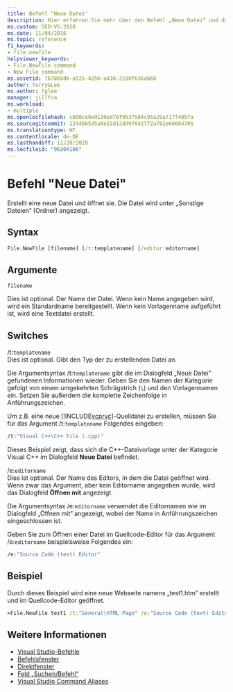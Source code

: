 ```yaml
---
title: Befehl "Neue Datei"
description: Hier erfahren Sie mehr über den Befehl „Neue Datei“ und darüber, wie dieser eine neue Datei erstellt und öffnet.
ms.custom: SEO-VS-2020
ms.date: 11/04/2016
ms.topic: reference
f1_keywords:
- file.newfile
helpviewer_keywords:
- File.NewFile command
- New File command
ms.assetid: 767868d6-a525-425b-a43b-2198f636ab6b
author: TerryGLee
ms.author: tglee
manager: jillfra
ms.workload:
- multiple
ms.openlocfilehash: c800ce0ed130ed78f9537584c95a29a717f405fa
ms.sourcegitcommit: 2244665d5a0e22d12dd976417f2a782e68684705
ms.translationtype: HT
ms.contentlocale: de-DE
ms.lasthandoff: 11/28/2020
ms.locfileid: "96304106"
---
```

# <a name="new-file-command"></a>Befehl "Neue Datei"
Erstellt eine neue Datei und öffnet sie. Die Datei wird unter „Sonstige Dateien“ (Ordner) angezeigt.

## <a name="syntax"></a>Syntax

```cmd
File.NewFile [filename] [/t:templatename] [/editor:editorname]
```

## <a name="arguments"></a>Argumente
`filename`

Dies ist optional. Der Name der Datei. Wenn kein Name angegeben wird, wird ein Standardname bereitgestellt. Wenn kein Vorlagenname aufgeführt ist, wird eine Textdatei erstellt.

## <a name="switches"></a>Switches
/t:`templatename`\
Dies ist optional. Gibt den Typ der zu erstellenden Datei an.

Die Argumentsyntax /t:`templatename` gibt die im Dialogfeld „Neue Datei“ gefundenen Informationen wieder. Geben Sie den Namen der Kategorie gefolgt von einem umgekehrten Schrägstrich (`\`) und den Vorlagennamen ein. Setzen Sie außerdem die komplette Zeichenfolge in Anführungszeichen.

Um z.B. eine neue [!INCLUDE[vcprvc](../../code-quality/includes/vcprvc_md.md)]-Quelldatei zu erstellen, müssen Sie für das Argument /t:`templatename` Folgendes eingeben:

```cmd
/t:"Visual C++\C++ File (.cpp)"
```

Dieses Beispiel zeigt, dass sich die C++-Dateivorlage unter der Kategorie Visual C++ im Dialogfeld **Neue Datei** befindet.

/e:`editorname`\
Dies ist optional. Der Name des Editors, in dem die Datei geöffnet wird. Wenn zwar das Argument, aber kein Editorname angegeben wurde, wird das Dialogfeld **Öffnen mit** angezeigt.

Die Argumentsyntax /e:`editorname` verwendet die Editornamen wie im Dialogfeld „Öffnen mit“ angezeigt, wobei der Name in Anführungszeichen eingeschlossen ist.

Geben Sie zum Öffnen einer Datei im Quellcode-Editor für das Argument /e:`editorname` beispielsweise Folgendes ein:

```cmd
/e:"Source Code (text) Editor"
```

## <a name="example"></a>Beispiel
Durch dieses Beispiel wird eine neue Webseite namens „test1.htm“ erstellt und im Quellcode-Editor geöffnet.

```cmd
>File.NewFile test1 /t:"General\HTML Page" /e:"Source Code (text) Editor"
```

## <a name="see-also"></a>Weitere Informationen

- [Visual Studio-Befehle](../../ide/reference/visual-studio-commands.md)
- [Befehlsfenster](../../ide/reference/command-window.md)
- [Direktfenster](../../ide/reference/immediate-window.md)
- [Feld „Suchen/Befehl“](../../ide/find-command-box.md)
- [Visual Studio Command Aliases](../../ide/reference/visual-studio-command-aliases.md)
